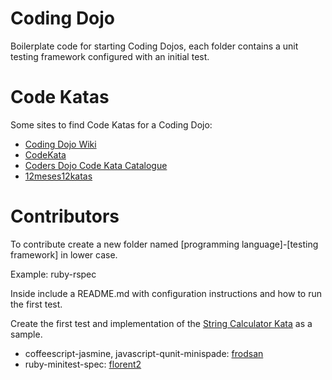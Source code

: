 # Coding Dojo
Boilerplate code for starting Coding Dojos, each folder contains a unit testing framework configured with an initial test.

# Code Katas
Some sites to find Code Katas for a Coding Dojo:
* [Coding Dojo Wiki](http://codingdojo.org/cgi-bin/wiki.pl?KataCatalogue)
* [CodeKata](http://codekata.pragprog.com/)
* [Coders Dojo Code Kata Catalogue](http://content.codersdojo.org/code-kata-catalogue/)
* [12meses12katas](https://github.com/12meses12katas)

# Contributors
To contribute create a new folder named [programming language]-[testing framework] in lower case. 

Example: ruby-rspec

Inside include a README.md with configuration instructions and how to run the first test.

Create the first test and implementation of the [String Calculator Kata](http://osherove.com/tdd-kata-1/) as a sample.

* coffeescript-jasmine, javascript-qunit-minispade: [frodsan](https://github.com/frodsan)
* ruby-minitest-spec: [florent2](https://github.com/florent2)